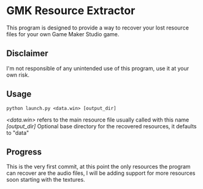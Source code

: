 GMK Resource Extractor
====
This program is designed to provide a way to recover your lost resource files for your own Game Maker Studio game. 

Disclaimer
----
I'm not responsible of any unintended use of this program, use it at your own risk.

Usage
----
	python launch.py <data.win> [output_dir]

*<data.win>* refers to the main resource file usually called with this name
*[output_dir]* Optional base directory for the recovered resources, it defaults to "data"

Progress
----
This is the very first commit, at this point the only resources the program can recover are the audio files, I will be adding support for more resources soon starting with the textures.